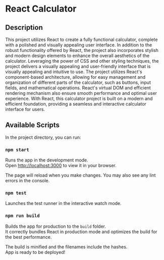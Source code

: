 # React Calculator

## Description

This project utilizes React to create a fully functional calculator, complete with a polished and visually appealing user interface. In addition to the robust functionality offered by React, the project also incorporates stylish and modern design elements to enhance the overall aesthetics of the calculator. Leveraging the power of CSS and other styling techniques, the project delivers a visually appealing and user-friendly interface that is visually appealing and intuitive to use. The project utilizes React's component-based architecture, allowing for easy management and organization of different parts of the calculator, such as buttons, input fields, and mathematical operations. React's virtual DOM and efficient rendering mechanism also ensure smooth performance and optimal user experience. With React, this calculator project is built on a modern and efficient foundation, providing a seamless and interactive calculator interface for users.

## Available Scripts

In the project directory, you can run:

### `npm start`

Runs the app in the development mode.\
Open [http://localhost:3000](http://localhost:3000) to view it in your browser.

The page will reload when you make changes.
You may also see any lint errors in the console.

### `npm test`

Launches the test runner in the interactive watch mode.

### `npm run build`

Builds the app for production to the `build` folder.\
It correctly bundles React in production mode and optimizes the build for the best performance.

The build is minified and the filenames include the hashes.\
App is ready to be deployed!
